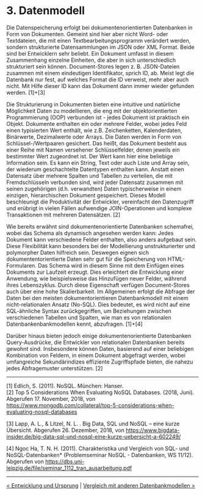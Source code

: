 # 3. Datenmodell

 Die Datenspeicherung erfolgt bei dokumentenorientierten Datenbanken in Form von Dokumenten. Gemeint sind hier aber nicht Word- oder Textdateien, die mit einen Textbearbeitungsprogramm verändert werden, sondern strukturierte Datensammlungen im JSON oder XML Format. Beide sind bei Entwicklern sehr beliebt. Ein Dokument umfasst in diesem Zusammenhang einzelne Einheiten, die aber in sich unterschiedlich strukturiert sein können. Document-Stores legen z. B. JSON-Dateien zusammen mit einem eindeutigen Identifikator, sprich ID, ab. Meist legt die Datenbank nur fest, auf welches Format die ID verweist, mehr aber auch nicht. Mit Hilfe dieser ID kann das Dokument dann immer wieder gefunden werden. [1]+[3]

Die Strukturierung in Dokumenten bieten eine intuitive und natürliche Möglichkeit Daten zu modellieren, die eng mit der objektorientierten Programmierung (OOP) verbunden ist - jedes Dokument ist praktisch ein Objekt. Dokumente enthalten ein oder mehrere Felder, wobei jedes Feld einen typisierten Wert enthält, wie z.B. Zeichenketten, Kalenderdaten, Binärwerte, Dezimalwerte oder Arrays. Die Daten werden in Form von Schlüssel-/Wertpaaren gesichert. Das heißt, das Dokument besteht aus einer Reihe mit Namen versehener Schlüsselfelder, denen jeweils ein bestimmter Wert zugeordnet ist. Der Wert kann hier eine beliebige Information sein. Es kann ein String, Text oder auch Liste und Array sein, der wiederum geschachtelte Datentypen enthalten kann. Anstatt einen Datensatz über mehrere Spalten und Tabellen zu verteilen, die mit Fremdschlüsseln verbunden sind, wird jeder Datensatz zusammen mit seinen zugehörigen (d.h. verwandten) Daten typischerweise in einem einzigen, hierarchischen Dokument gespeichert. Dieses Modell beschleunigt die Produktivität der Entwickler, vereinfacht den Datenzugriff und erübrigt in vielen Fällen aufwendige JOIN-Operationen und komplexe Transaktionen mit mehreren Datensätzen. [2]

Wie bereits erwähnt sind dokumentenorientierte Datenbanken schemafrei, wobei das Schema als dynamisch angesehen werden kann: Jedes Dokument kann verschiedene Felder enthalten, also anders aufgebaut sein. Diese Flexibilität kann besonders bei der Modellierung unstrukturierter und polymorpher Daten hilfreich sein. Deswegen eignen sich dokumententorientierte Daten sehr gut für die Speicherung von HTML-Formularen. Das Schema wird in diesem Sinne mit dem Einfügen eines Dokuments zur Laufzeit erzeugt. Dies erleichtert die Entwicklung einer Anwendung, wie beispielsweise das Hinzufügen neuer Felder, während ihres Lebenszyklus. Durch diese Eigenschaft verfügen Document-Stores auch über eine hohe Skalierbarkeit. Im Allgemeinen erfolgt die Abfrage der Daten bei den meisten dokumentorientieren Datenbankmodell mit einem nicht-relationalen Ansatz (No-SQL). Dies bedeutet, es wird nicht auf eine SQL-ähnliche Syntax zurückgegriffen, um Beziehungen zwischen verschiedenen Tabellen und Spalten, wie man es von relationalen Datenbankenbankmodellen kennt, abzufragen. [1]+[4]

Darüber hinaus bieten jedoch einige dokumentenorientierte Datenbanken Query-Ausdrücke, die Entwickler von relationalen Datenbanken bereits gewohnt sind. Insbesondere können Daten, basierend auf einer beliebigen Kombination von Feldern, in einem Dokument abgefragt werden, wobei umfangreiche Sekundärindizes effiziente Zugriffspfade bieten, die nahezu jedes Abfragemuster unterstützen. [2]

------

[1] Edlich, S. (2011). NoSQL. München: Hanser. <br>
[2] Top 5 Considerations When Evaluating NoSQL Databases. (2018, Juni). Abgerufen 17. November, 2018, von https://www.mongodb.com/collateral/top-5-considerations-when-evaluating-nosql-databases

[3] Lapp, A. L., & Litzel, N. L. . Big Data, SQL und NoSQL –
eine kurze Übersicht. Abgerufen 26. Dezember, 2018, von https://www.bigdata-insider.de/big-data-sql-und-nosql-eine-kurze-uebersicht-a-602249/

[4] Ngoc Ha, T. N. H. (2011). Charakteristika und Vergleich von SQL- und NoSQL-Datenbanken* (Problemseminar NoSQL - Datenbanken, WS 11/12). Abgerufen von https://dbs.uni-leipzig.de/file/seminar_1112_tran_ausarbeitung.pdf

------

[< Entwicklung und Ursprung](04_Entwicklung-und-Ursprung.md)		|   [Vergleich mit anderen Datenbankmodellen >](06_Vergleich-mit-anderen-Datenbankmodellen.md)
